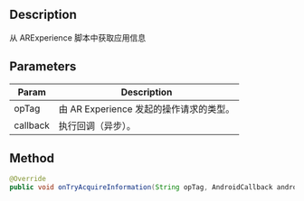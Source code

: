## Description

从 ARExperience 脚本中获取应用信息

## Parameters

| Param    | Description                             |
| -------- | --------------------------------------- |
| opTag    | 由 AR Experience 发起的操作请求的类型。 |
| callback | 执行回调（异步）。                      |

## Method

```java
@Override
public void onTryAcquireInformation(String opTag, AndroidCallback androidCallback)
```
